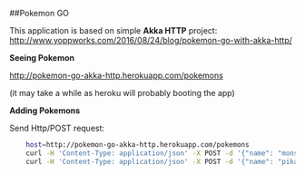 ##Pokemon GO

This application is based on simple **Akka HTTP** project: http://www.yoppworks.com/2016/08/24/blog/pokemon-go-with-akka-http/

**Seeing Pokemon**

http://pokemon-go-akka-http.herokuapp.com/pokemons

(it may take a while as heroku will probably booting the app)

**Adding Pokemons**

Send Http/POST request:

```bash
    host=http://pokemon-go-akka-http.herokuapp.com/pokemons
    curl -H 'Content-Type: application/json' -X POST -d '{"name": "monster"}' $host
    curl -H 'Content-Type: application/json' -X POST -d '{"name": "pikachu"}' $host
```